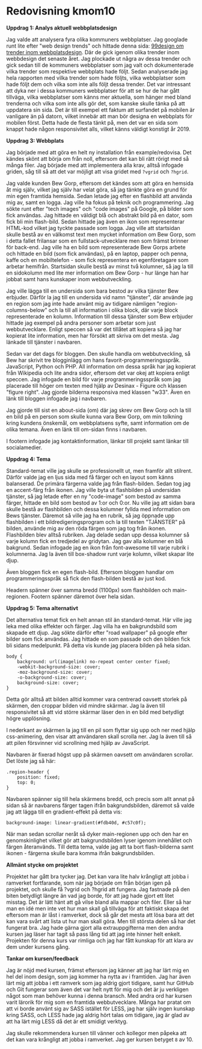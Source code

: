 ---
---
Redovisning kmom10
=========================

**Uppdrag 1: Analys aktuell webbplatsdesign**

Jag valde att analysera fyra olika kommuners webbplatser. Jag googlade runt lite efter "web design trends" och hittade denna sida: [99design om trender inom webbplatsdesign](https://99designs.com/blog/trends/web-design-trends-2018//). Där de gick igenom olika trender inom webbdesign det senaste året. Jag plockade ut några av dessa trender och gick sedan till de kommuners webbplatser som jag valt och dokumenterade vilka trender som respektive webbplats hade följt. Sedan analyserade jag hela rapporten med vilka trender som hade följts, vilka webbplatser som hade följt dem och vilka som inte alls följt dessa trender. Det var intressant att dyka ner i dessa kommuners webbplatser för att se hur de har gått tillväga, vilka webbplatser som känns mer aktuella, som hänger med bland trenderna och vilka som inte alls gör det, som kanske skulle tänka på att uppdatera sin sida. Det är till exempel ett faktum att surfandet på mobilen är vanligare än på datorn, vilket innebär att man bör designa en webbplats för mobilen först. Detta hade de flesta tänkt på, men det var en sida som knappt hade någon responsivitet alls, vilket känns väldigt konstigt år 2019.

**Uppdrag 3: Webbplats**

Jag började med att göra en helt ny installation från example/redovisa. Det kändes skönt att börja om från noll, eftersom det kan bli rätt rörigt med så många filer. Jag började med att implementera alla krav, alltså infogade griden, såg till så att det var möjligt att visa gridet med <code>?vgrid</code> och <code>?hgrid</code>.

Jag valde kunden Bew Gorp, eftersom det kändes som att göra en hemsida åt mig själv, vilket jag själv har velat göra, så jag tänkte göra en grund för min egen framtida hemsida. Sedan letade jag efter en flashbild att använda mig av, samt en logga. Jag ville ha fokus på teknik och programmering. Jag sökte runt efter "tech images" och "code images" på Google, på bilder som fick användas. Jag hittade en väldigt blå och abstrakt bild på en dator, som fick bli min flash-bild. Sedan hittade jag även en ikon som representerar HTML-kod vilket jag tyckte passade som logga. Jag ville att startsidan skulle bestå av en välkomst text men mycket information om Bew Gorp, som i detta fallet frilansar som en fullstack-utvecklare men som främst brinner för back-end. Jag ville ha en bild som representerade Bew Gorps arbete och hittade en bild (som fick användas), på en laptop, papper och penna, kaffe och en mobiltelefon - som fick representera en egenföretagare som arbetar hemifrån. Startsidan skulle bestå av minst två kolumner, så jag la till en sidokolumn med lite mer information om Bew Gorp - hur länge han har jobbat samt hans kunskaper inom webbutveckling.

Jag ville lägga till en undersida som bara bestod av vilka tjänster Bew erbjuder. Därför la jag till en undersida vid namn "tjänster", där använde jag en region som jag inte hade använt mig av tidigare nämligen "region-columns-below" och la till all information i olika block, där varje block representerade en kolumn. Information till dessa tjänster som Bew erbjuder hittade jag exempel på andra personer som arbetar som just webbutvecklare. Enligt speccen så var det tillåtet att kopiera så jag har kopierat lite information, men har försökt att skriva om det mesta. Jag länkade till tjänster i navbaren.

Sedan var det dags för bloggen. Den skulle handla om webbutveckling, så Bew har skrivit tre blogginlägg om hans favorit-programmeringsspråk. JavaScript, Python och PHP. All information om dessa språk har jag kopierat från Wikipedia och lite andra sidor, eftersom det var okej att kopiera enligt speccen. Jag infogade en bild för varje programmeringsspråk som jag placerade till höger om texten med hjälp av Desinax - Figure och klassen "figure right". Jag gjorde bilderna responsiva med klassen "w33". Även en länk till bloggen infogade jag i navbaren.

Jag gjorde till sist en about-sida (om) där jag skrev om Bew Gorp och la till en bild på en person som skulle kunna vara Bew Gorp, om min tolkning kring kundens önskemål, om webbplatsens syfte, samt information om de olika temana. Även en länk till om-sidan finns i navbaren.

I footern infogade jag kontaktinformation, länkar till projekt samt länkar till socialamedier.

**Uppdrag 4: Tema**

Standard-temat ville jag skulle se professionellt ut, men framför allt stilrent. Därför valde jag en ljus sida med få färger och en layout som känns balanserad. De primära färgerna valde jag från flash-bilden. Sedan tog jag en accent-färg från ikonen. Jag ville byta ut flashbilden på undersidan tjänster, så jag letade efter en ny "code-image" som bestod av samma färger, hittade en bild som bestod av 1:or och 0:or. Nu ville jag att sidan bara skulle bestå av flashbilden och dessa kolumner fyllda med information om Bews tjänster. Däremot så ville jag ha en rubrik, så jag öppnade upp flashbilden i ett bildredigeringsprogram och la till texten "TJÄNSTER" på bilden, använde mig av den röda färgen som jag tog från ikonen. Flashbilden blev alltså rubriken. Jag delade sedan upp dessa kolumner så varje kolumn fick en tredjedel av gridytan. Jag gav alla kolumner en blå bakgrund. Sedan infogade jag en ikon från font-awesome till varje rubrik i kolumnerna. Jag la även till box-shadow runt varje kolumn, vilket skapar lite djup.

Även bloggen fick en egen flash-bild. Eftersom bloggen handlar om programmeringsspråk så fick den flash-bilden bestå av just kod.

Headern spänner över samma bredd (1100px) som flashbilden och main-regionen. Footern spänner däremot över hela sidan.

**Uppdrag 5: Tema alternativt**

Det alternativa temat fick en helt annan stil än standard-temat. Här ville jag leka med olika effekter och färger. Jag villa ha en bakgrundsbild som skapade ett djup. Jag sökte därför efter "road wallpaper" på google efter bilder som fick användas. Jag hittade en som passade och den bilden fick bli sidans medelpunkt. På detta vis kunde jag placera bilden på hela sidan.
```
body {
    background: url(imagelink) no-repeat center center fixed;
    -webkit-background-size: cover;
    -moz-background-size: cover;
    -o-background-size: cover;
    background-size: cover;
}
```
Detta gör alltså att bilden alltid kommer vara centrerad oavsett storlek på skärmen, den croppar bilden vid mindre skärmar. Jag la även till responsivitet så att vid större skärmar läser den in en bild med betydligt högre upplösning.

I nederkant av skärmen la jag till en pil som flyttar sig upp och ner med hjälp css-animering, den visar att användaren skall scrolla ner. Jag la även till så att pilen försvinner vid scrollning med hjälp av JavaScript.

Navbaren är fixerad högst upp på skärmen oavsett om användaren scrollar. Det löste jag så här:
```
.region-header {
    position: fixed;
    top: 0;
}
```
Navbaren spänner sig till hela skärmens bredd, och precis som allt annat på sidan så är navbarens färger tagen ifrån bakgrundsbilden, däremot så valde jag att lägga till en gradient-effekt på detta vis:
```
background-image: linear-gradient(#fdb40d, #c57c0f);
```

När man sedan scrollar neråt så dyker main-regionen upp och den har en genomskinlighet vilket gör att bakgrundsbilden lyser igenom innehållet och färgen återanvänds. Till detta tema, valde jag att ta bort flash-bilderna samt ikonen - färgerna skulle bara komma ifrån bakgrundsbilden.

**Allmänt stycke om projektet**

Projektet har gått bra tycker jag. Det kan vara lite halv krångligt att jobba i ramverket fortfarande, som när jag började om från början igen på projektet, och skulle få ?vgrid och ?hgrid att fungera. Jag fastnade på den biten betydligt längre än vad jag borde, för att jag hade gjort ett litet misstag. Det är lätt hänt att gå vilse bland alla mappar och filer. Eller så har man en idé men inte vet hur man skall gå tillväga för att faktiskt skapa det eftersom man är låst i ramverket, dock så går det mesta att lösa bara att det kan vara svårt att lista ut hur man skall göra. Men till största delen så har det fungerat bra. Jag hade gärna gjort alla extrauppgifterna men den andra kursen jag läser har tagit så pass lång tid att jag inte hinner helt enkelt. Projekten för denna kurs var rimliga och jag har fått kunskap för att klara av dem under kursens gång.

**Tankar om kursen/feedback**

Jag är nöjd med kursen, främst eftersom jag känner att jag har lärt mig en hel del inom design, som jag kommer ha nytta av i framtiden. Jag har även lärt mig att jobba i ett ramverk som jag aldrig gjort tidigare, samt hur GitHub och Git fungerar som även det var helt nytt för mig och det är ju verkligen något som man behöver kunna i denna bransch. Med andra ord har kursen varit lärorik för mig som en framtida webbutvecklare. Många har pratat om att vi borde använt sig av SASS istället för LESS, jag har själv ingen kunskap kring SASS, och LESS hade jag aldrig hört talas om tidigare, jag är glad av att ha lärt mig LESS då det är ett smidigt verktyg.

Jag skulle rekommendera kursen till vänner och kollegor men påpeka att det kan vara krångligt att jobba i ramverket. Jag ger kursen betyget <code>8</code> av 10.


